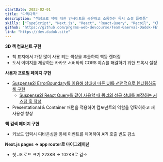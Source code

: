 ```yaml
---
startDate: 2023-02-01
title: "다독다독"
description: "책장으로 책에 대한 인사이트를 공유하고 소통하는 독서 소셜 플랫폼"
skills: ["TypeScript", "Next.js", "React", "React-Query", "Recoil", "Chakra UI"]
github: "https://github.com/prgrms-web-devcourse/Team-Gaerval-Dadok-FE"
link: "https://dev.dadok.site"
---
```


**3D 책 컴포넌트 구현**

- 책 표지에서 가장 많이 사용 되는 색상을 추출하여 책등 렌더링
- 도서 이미지를 제공하는 카카오 서버와의 CORS 이슈를 해결하기 위한 프록시 설정

**사용자 프로필 페이지 구현**

- [Suspense와 ErrorBoundary를 이용해 상태에 따른 UI를 선언적으로 렌더링하도록 구현](https://github.com/prgrms-web-devcourse/Team-Gaerval-Dadok-FE/pull/320)
  - [Suspense와 React Query를 같이 사용할 때 쿼리의 성공 상태를 보장하는 커스텀 훅 작성](https://github.com/prgrms-web-devcourse/Team-Gaerval-Dadok-FE/pull/344)
- Presentational & Container 패턴을 적용하여 컴포넌트의 역할을 명확히하고 재사용성 향상

**책 검색 페이지 구현**

- 키보드 입력시 디바운싱을 통해 이벤트를 제어하여 API 호출 빈도 감소

**Next.js pages -> app router로 마이그레이션**

- 첫 JS 로드 크기 223KB -> 102KB로 감소
